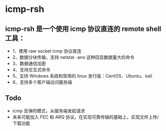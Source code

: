 # icmp-rsh
## icmp-rsh 是一个使用 icmp 协议直连的 remote shell 工具：
+ 1、使用 raw socket icmp 协议直连
+ 2、数据分块传输，支持 netstat -ano 这种回显数据量大的命令
+ 3、数据通信加密
+ 4、支持交互式命令
+ 5、支持 Windows 系统和常用的 linux 发行版：CentOS、Ubuntu、kali
+ 6、支持多个客户端访问服务端

## Todo
+ icmp 反弹的模式，从服务端发起请求
+ 未来可能加入 FEC 和 ARQ 协议，在实现可靠传输的基础上，实现文件上传/下载功能
